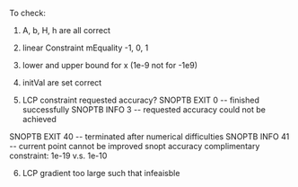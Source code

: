 To check:

1. A, b, H, h are all correct

2. linear Constraint mEquality -1, 0, 1

3. lower and upper bound for x (1e-9 not for -1e9)

4. initVal are set correct

5. LCP constraint requested accuracy?
 SNOPTB EXIT   0 -- finished successfully
 SNOPTB INFO   3 -- requested accuracy could not be achieved

 SNOPTB EXIT  40 -- terminated after numerical difficulties
 SNOPTB INFO  41 -- current point cannot be improved
 snopt accuracy complimentary constraint: 1e-19 v.s. 1e-10

6. LCP gradient too large such that infeaisble

